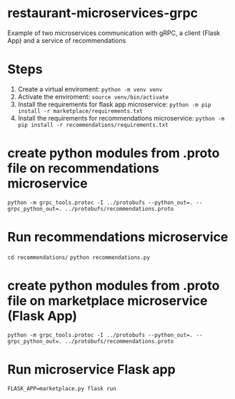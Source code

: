 # restaurant-microservices-grpc
Example of two microservices communication with gRPC, a client (Flask App) and a service of recommendations

# Steps
1. Create a virtual enviroment: `python -m venv venv`
2. Activate the enviroment: `source venv/bin/activate`
3. Install the requirements for flask app microservice: `python -m pip install -r marketplace/requirements.txt`
4. Install the requirements for recommendations microservice: `python -m pip install -r recommendations/requirements.txt`

# create python modules from .proto file on recommendations microservice
`python -m grpc_tools.protoc -I ../protobufs --python_out=. --grpc_python_out=. ../protobufs/recommendations.proto`

# Run recommendations microservice
`cd recommendations/`
`python recommendations.py`



# create python modules from .proto file on marketplace microservice (Flask App)
`python -m grpc_tools.protoc -I ../protobufs --python_out=. --grpc_python_out=. ../protobufs/recommendations.proto`

# Run microservice Flask app
`FLASK_APP=marketplace.py flask run`
